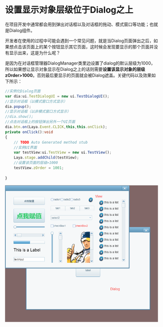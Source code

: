 # 设置显示对象层级位于Dialog之上

在项目开发中通常都会用到弹出对话框以及对话框的拖动、模式窗口等功能；也就是Dialog组件。

开发者在使用的过程中可能会遇到一个常见问题，就是当Dialog页面弹出之后，如果想点击该页面上的某个按钮显示其它页面，这时候会发现要显示的那个页面并没有显示出来，这是为什么呢？

是因为在对话框管理器DialogManager类里边设置了dialog的默认层级为1000，所以如果想让显示对象显示在Dialog之上的话则需要**设置该显示对象的层级zOrder>1000**。否则最后要显示的页面就会被Dialog遮盖。关键代码以及效果如下所示：

```typescript
//实例化Dialog页面
var dia:ui.TestDialogUI = new ui.TestDialogUI();
//显示对话框（以模式窗口方式显示）
dia.popup();
//显示对话框（以非模式窗口方式显示）
//dia.show();
//点击对话框上的按钮弹出另外一个UI页面
dia.btn.on(Laya.Event.CLICK,this,this.onClick);
private onClick():void
{
    // TODO Auto Generated method stub
    //实例UI界面
    var testView:ui.TestView = new ui.TestView();
    Laya.stage.addChild(testView);
  	//设置该页面的层级>1000
    testView.zOrder = 1001;

}
```

![1](img\1.png)